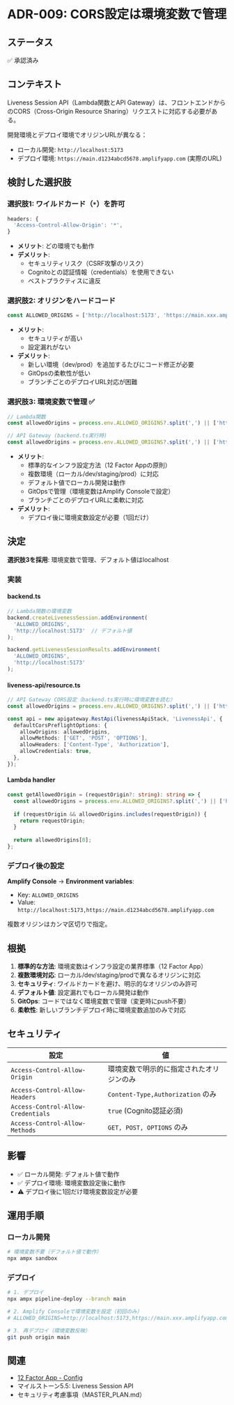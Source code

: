 # ADR-009: CORS設定は環境変数で管理

## ステータス
✅ 承認済み

## コンテキスト

Liveness Session API（Lambda関数とAPI Gateway）は、フロントエンドからのCORS（Cross-Origin Resource Sharing）リクエストに対応する必要がある。

開発環境とデプロイ環境でオリジンURLが異なる：
- ローカル開発: `http://localhost:5173`
- デプロイ環境: `https://main.d1234abcd5678.amplifyapp.com` (実際のURL)

## 検討した選択肢

### 選択肢1: ワイルドカード（`*`）を許可
```typescript
headers: {
  'Access-Control-Allow-Origin': '*',
}
```
- **メリット**: どの環境でも動作
- **デメリット**: 
  - セキュリティリスク（CSRF攻撃のリスク）
  - Cognitoとの認証情報（credentials）を使用できない
  - ベストプラクティスに違反

### 選択肢2: オリジンをハードコード
```typescript
const ALLOWED_ORIGINS = ['http://localhost:5173', 'https://main.xxx.amplifyapp.com'];
```
- **メリット**: 
  - セキュリティが高い
  - 設定漏れがない
- **デメリット**: 
  - 新しい環境（dev/prod）を追加するたびにコード修正が必要
  - GitOpsの柔軟性が低い
  - ブランチごとのデプロイURL対応が困難

### 選択肢3: 環境変数で管理 ✅
```typescript
// Lambda関数
const allowedOrigins = process.env.ALLOWED_ORIGINS?.split(',') || ['http://localhost:5173'];

// API Gateway (backend.ts実行時)
const allowedOrigins = process.env.ALLOWED_ORIGINS?.split(',') || ['http://localhost:5173'];
```
- **メリット**: 
  - 標準的なインフラ設定方法（12 Factor Appの原則）
  - 複数環境（ローカル/dev/staging/prod）に対応
  - デフォルト値でローカル開発は動作
  - GitOpsで管理（環境変数はAmplify Consoleで設定）
  - ブランチごとのデプロイURLに柔軟に対応
- **デメリット**: 
  - デプロイ後に環境変数設定が必要（1回だけ）

## 決定

**選択肢3を採用**: 環境変数で管理、デフォルト値はlocalhost

### 実装

#### backend.ts
```typescript
// Lambda関数の環境変数
backend.createLivenessSession.addEnvironment(
  'ALLOWED_ORIGINS',
  'http://localhost:5173'  // デフォルト値
);

backend.getLivenessSessionResults.addEnvironment(
  'ALLOWED_ORIGINS',
  'http://localhost:5173'
);
```

#### liveness-api/resource.ts
```typescript
// API Gateway CORS設定（backend.ts実行時に環境変数を読む）
const allowedOrigins = process.env.ALLOWED_ORIGINS?.split(',') || ['http://localhost:5173'];

const api = new apigateway.RestApi(livenessApiStack, 'LivenessApi', {
  defaultCorsPreflightOptions: {
    allowOrigins: allowedOrigins,
    allowMethods: ['GET', 'POST', 'OPTIONS'],
    allowHeaders: ['Content-Type', 'Authorization'],
    allowCredentials: true,
  },
});
```

#### Lambda handler
```typescript
const getAllowedOrigin = (requestOrigin?: string): string => {
  const allowedOrigins = process.env.ALLOWED_ORIGINS?.split(',') || ['http://localhost:5173'];
  
  if (requestOrigin && allowedOrigins.includes(requestOrigin)) {
    return requestOrigin;
  }
  
  return allowedOrigins[0];
};
```

### デプロイ後の設定

**Amplify Console** → **Environment variables**:
- Key: `ALLOWED_ORIGINS`
- Value: `http://localhost:5173,https://main.d1234abcd5678.amplifyapp.com`

複数オリジンはカンマ区切りで指定。

## 根拠

1. **標準的な方法**: 環境変数はインフラ設定の業界標準（12 Factor App）
2. **複数環境対応**: ローカル/dev/staging/prodで異なるオリジンに対応
3. **セキュリティ**: ワイルドカードを避け、明示的なオリジンのみ許可
4. **デフォルト値**: 設定漏れでもローカル開発は動作
5. **GitOps**: コードではなく環境変数で管理（変更時にpush不要）
6. **柔軟性**: 新しいブランチデプロイ時に環境変数追加のみで対応

## セキュリティ

| 設定 | 値 |
|------|-----|
| `Access-Control-Allow-Origin` | 環境変数で明示的に指定されたオリジンのみ |
| `Access-Control-Allow-Headers` | `Content-Type,Authorization` のみ |
| `Access-Control-Allow-Credentials` | `true` (Cognito認証必須) |
| `Access-Control-Allow-Methods` | `GET, POST, OPTIONS` のみ |

## 影響

- ✅ ローカル開発: デフォルト値で動作
- ✅ デプロイ環境: 環境変数設定後に動作
- ⚠️ デプロイ後に1回だけ環境変数設定が必要

## 運用手順

### ローカル開発
```bash
# 環境変数不要（デフォルト値で動作）
npx ampx sandbox
```

### デプロイ
```bash
# 1. デプロイ
npx ampx pipeline-deploy --branch main

# 2. Amplify Consoleで環境変数を設定（初回のみ）
# ALLOWED_ORIGINS=http://localhost:5173,https://main.xxx.amplifyapp.com

# 3. 再デプロイ（環境変数反映）
git push origin main
```

## 関連

- [12 Factor App - Config](https://12factor.net/config)
- マイルストーン5.5: Liveness Session API
- セキュリティ考慮事項（MASTER_PLAN.md）


